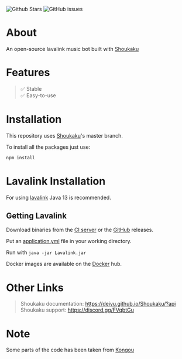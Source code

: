 ![Github Stars](https://img.shields.io/github/stars/hydrox19/lavalink-music?style=for-the-badge&logo=appveyor)
![GitHub issues](https://img.shields.io/github/issues-raw/hydrox19/lavalink-music?style=for-the-badge&logo=appveyor)

# About

An open-source lavalink music bot built with [Shoukaku](https://github.com/Deivu/Shoukaku)

# Features 

> ✅ Stable <br>
> ✅ Easy-to-use

# Installation

This repository uses [Shoukaku](https://github.com/Deivu/Shoukaku)'s master branch.

To install all the packages just use:

```bash
npm install
```


# Lavalink Installation

For using [lavalink](https://github.com/freyacodes/lavalink) Java 13 is recommended.

## Getting Lavalink

Download binaries from the [CI server](https://ci.fredboat.com/viewLog.html?buildId=lastSuccessful&buildTypeId=Lavalink_Build&tab=artifacts&guest=1) or the [GitHub](https://github.com/freyacodes/Lavalink/releases) releases.

Put an [application.yml](https://github.com/freyacodes/Lavalink/blob/master/LavalinkServer/application.yml.example) file in your working directory.

Run with `java -jar Lavalink.jar`

Docker images are available on the [Docker](https://hub.docker.com/r/fredboat/lavalink/) hub.

# Other Links

> Shoukaku documentation: https://deivu.github.io/Shoukaku/?api <br>
> Shoukaku support: https://discord.gg/FVqbtGu

# Note

Some parts of the code has been taken from [Kongou](https://github.com/Deivu/Kongou)
